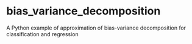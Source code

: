 # bias_variance_decomposition
A Python example of approximation of bias-variance decomposition for classification and regression
